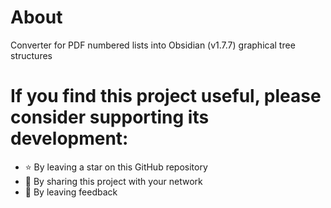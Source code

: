 # About

Converter for PDF numbered lists into Obsidian (v1.7.7) graphical tree structures 

# If you find this project useful, please consider supporting its development:

- ⭐️ By leaving a star on this GitHub repository
- 📢 By sharing this project with your network
- 📝 By leaving feedback
